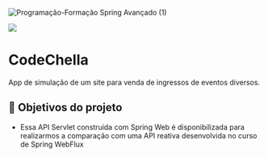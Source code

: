 ![Programação-Formação Spring Avançado (1)](https://github.com/user-attachments/assets/9560c792-fe87-4894-a158-d99f46fa74b4)


![](https://img.shields.io/github/license/alura-cursos/android-com-kotlin-personalizando-ui)

# CodeChella

App de simulação de um site para venda de ingressos de eventos diversos.

## 🔨 Objetivos do projeto

- Essa API Servlet construída com Spring Web é disponibilizada para realizarmos a comparação com uma API reativa desenvolvida no curso de Spring WebFlux
